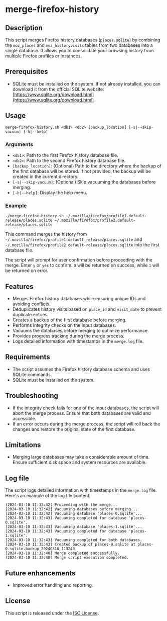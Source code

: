# merge-firefox-history

## Description

This script merges Firefox history databases ([`places.sqlite`](https://support.mozilla.org/en-US/kb/profiles-where-firefox-stores-user-data)) by combining the `moz_places` and `moz_historyvisits` tables from two databases into a single database. It allows you to consolidate your browsing history from multiple Firefox profiles or instances.

## Prerequisites

- SQLite must be installed on the system. If not already installed, you can download it from the official SQLite website: [https://www.sqlite.org/download.html](https://www.sqlite.org/download.html)

## Usage

```shell
merge-firefox-history.sh <db1> <db2> [backup_location] [-s|--skip-vacuum] [-h|--help]
```

### Arguments

- `<db1>`: Path to the first Firefox history database file.
- `<db2>`: Path to the second Firefox history database file.
- `[backup_location]`: (Optional) Path to the directory where the backup of the first database will be stored. If not provided, the backup will be created in the current directory.
- `[-s|--skip-vacuum]`: (Optional) Skip vacuuming the databases before merging.
- `[-h|--help]`: Display the help menu.

### Example

```shell
./merge-firefox-history.sh ~/.mozilla/firefox/profile1.default-release/places.sqlite ~/.mozilla/firefox/profile2.default-release/places.sqlite
```

This command merges the history from `~/.mozilla/firefox/profile1.default-release/places.sqlite` and `~/.mozilla/firefox/profile2.default-release/places.sqlite` into the first database file.

The script will prompt for user confirmation before proceeding with the merge. Enter `y` or `yes` to confirm. `0` will be returned on success, while `1` will be returned on error.

## Features

- Merges Firefox history databases while ensuring unique IDs and avoiding conflicts.
- Deduplicates history visits based on `place_id` and `visit_date` to prevent duplicate entries.
- Creates a backup of the first database before merging.
- Performs integrity checks on the input databases.
- Vacuums the databases before merging to optimize performance.
- Provides progress tracking during the merge process.
- Logs detailed information with timestamps in the `merge.log` file.

## Requirements

- The script assumes the Firefox history database schema and uses SQLite commands.
- SQLite must be installed on the system.

## Troubleshooting

- If the integrity check fails for one of the input databases, the script will abort the merge process. Ensure that both databases are valid and accessible.
- If an error occurs during the merge process, the script will roll back the changes and restore the original state of the first database.

## Limitations

- Merging large databases may take a considerable amount of time. Ensure sufficient disk space and system resources are available.

## Log file

The script logs detailed information with timestamps in the `merge.log` file. Here's an example of the log file content:

```log
[2024-03-10 11:32:42] Proceeding with the merge...
[2024-03-10 11:32:42] Vacuuming databases before merging...
[2024-03-10 11:32:42] Vacuuming database 'places-0.sqlite'...
[2024-03-10 11:32:43] Vacuuming completed for database 'places-0.sqlite'.
[2024-03-10 11:32:43] Vacuuming database 'places-1.sqlite'...
[2024-03-10 11:32:43] Vacuuming completed for database 'places-1.sqlite'.
[2024-03-10 11:32:43] Vacuuming completed for both databases.
[2024-03-10 11:32:43] Created backup of places-0.sqlite at places-0.sqlite.backup_20240310_113243
[2024-03-10 11:32:48] Merge completed successfully.
[2024-03-10 11:32:48] Merge script execution completed.
```

## Future enhancements

- Improved error handling and reporting.

## License

This script is released under the [ISC License](https://www.isc.org/licenses/).

